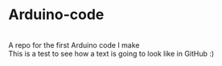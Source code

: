 # Arduino-code
<br> A repo for the first Arduino code I make <br/> 
This is a test to see how a text is going to look like in GitHub :) 
